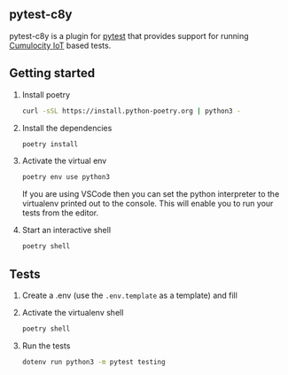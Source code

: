 ## pytest-c8y

pytest-c8y is a plugin for [pytest](http://pytest.org) that provides
support for running [Cumulocity IoT](https://www.softwareag.cloud/site/product/cumulocity-iot.html) based tests.

## Getting started

1. Install poetry

    ```sh
    curl -sSL https://install.python-poetry.org | python3 -
    ```

2. Install the dependencies

    ```sh
    poetry install
    ```

3. Activate the virtual env

    ```sh
    poetry env use python3
    ```

    If you are using VSCode then you can set the python interpreter to the virtualenv printed out to the console. This will enable you to run your tests from the editor.

4. Start an interactive shell

    ```sh
    poetry shell
    ```

## Tests

1. Create a .env (use the `.env.template` as a template) and fill

2. Activate the virtualenv shell

    ```sh
    poetry shell
    ```

4. Run the tests

    ```sh
    dotenv run python3 -m pytest testing
    ```
